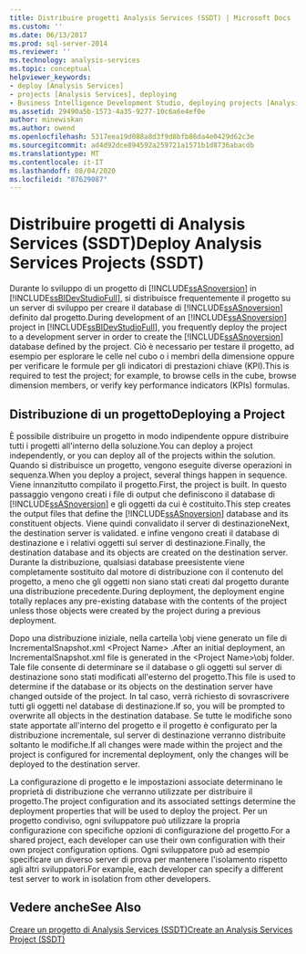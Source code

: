 ```yaml
---
title: Distribuire progetti Analysis Services (SSDT) | Microsoft Docs
ms.custom: ''
ms.date: 06/13/2017
ms.prod: sql-server-2014
ms.reviewer: ''
ms.technology: analysis-services
ms.topic: conceptual
helpviewer_keywords:
- deploy [Analysis Services]
- projects [Analysis Services], deploying
- Business Intelligence Development Studio, deploying projects [Analysis Services]
ms.assetid: 29490a5b-1573-4a35-9277-10c6a6e4ef0e
author: minewiskan
ms.author: owend
ms.openlocfilehash: 5317eea19d088a8d3f9d8bfb86da4e0429d62c3e
ms.sourcegitcommit: ad4d92dce894592a259721a1571b1d8736abacdb
ms.translationtype: MT
ms.contentlocale: it-IT
ms.lasthandoff: 08/04/2020
ms.locfileid: "87629087"
---
```

# <a name="deploy-analysis-services-projects-ssdt"></a><span data-ttu-id="c0b8b-102">Distribuire progetti di Analysis Services (SSDT)</span><span class="sxs-lookup"><span data-stu-id="c0b8b-102">Deploy Analysis Services Projects (SSDT)</span></span>
  <span data-ttu-id="c0b8b-103">Durante lo sviluppo di un progetto di [!INCLUDE[ssASnoversion](../../includes/ssasnoversion-md.md)] in [!INCLUDE[ssBIDevStudioFull](../../includes/ssbidevstudiofull-md.md)], si distribuisce frequentemente il progetto su un server di sviluppo per creare il database di [!INCLUDE[ssASnoversion](../../includes/ssasnoversion-md.md)] definito dal progetto.</span><span class="sxs-lookup"><span data-stu-id="c0b8b-103">During development of an [!INCLUDE[ssASnoversion](../../includes/ssasnoversion-md.md)] project in [!INCLUDE[ssBIDevStudioFull](../../includes/ssbidevstudiofull-md.md)], you frequently deploy the project to a development server in order to create the [!INCLUDE[ssASnoversion](../../includes/ssasnoversion-md.md)] database defined by the project.</span></span> <span data-ttu-id="c0b8b-104">Ciò è necessario per testare il progetto, ad esempio per esplorare le celle nel cubo o i membri della dimensione oppure per verificare le formule per gli indicatori di prestazioni chiave (KPI).</span><span class="sxs-lookup"><span data-stu-id="c0b8b-104">This is required to test the project; for example, to browse cells in the cube, browse dimension members, or verify key performance indicators (KPIs) formulas.</span></span>  
  
## <a name="deploying-a-project"></a><span data-ttu-id="c0b8b-105">Distribuzione di un progetto</span><span class="sxs-lookup"><span data-stu-id="c0b8b-105">Deploying a Project</span></span>  
 <span data-ttu-id="c0b8b-106">È possibile distribuire un progetto in modo indipendente oppure distribuire tutti i progetti all'interno della soluzione.</span><span class="sxs-lookup"><span data-stu-id="c0b8b-106">You can deploy a project independently, or you can deploy all of the projects within the solution.</span></span> <span data-ttu-id="c0b8b-107">Quando si distribuisce un progetto, vengono eseguite diverse operazioni in sequenza.</span><span class="sxs-lookup"><span data-stu-id="c0b8b-107">When you deploy a project, several things happen in sequence.</span></span> <span data-ttu-id="c0b8b-108">Viene innanzitutto compilato il progetto.</span><span class="sxs-lookup"><span data-stu-id="c0b8b-108">First, the project is built.</span></span> <span data-ttu-id="c0b8b-109">In questo passaggio vengono creati i file di output che definiscono il database di [!INCLUDE[ssASnoversion](../../includes/ssasnoversion-md.md)] e gli oggetti da cui è costituito.</span><span class="sxs-lookup"><span data-stu-id="c0b8b-109">This step creates the output files that define the [!INCLUDE[ssASnoversion](../../includes/ssasnoversion-md.md)] database and its constituent objects.</span></span> <span data-ttu-id="c0b8b-110">Viene quindi convalidato il server di destinazione</span><span class="sxs-lookup"><span data-stu-id="c0b8b-110">Next, the destination server is validated.</span></span> <span data-ttu-id="c0b8b-111">e infine vengono creati il database di destinazione e i relativi oggetti sul server di destinazione.</span><span class="sxs-lookup"><span data-stu-id="c0b8b-111">Finally, the destination database and its objects are created on the destination server.</span></span> <span data-ttu-id="c0b8b-112">Durante la distribuzione, qualsiasi database preesistente viene completamente sostituito dal motore di distribuzione con il contenuto del progetto, a meno che gli oggetti non siano stati creati dal progetto durante una distribuzione precedente.</span><span class="sxs-lookup"><span data-stu-id="c0b8b-112">During deployment, the deployment engine totally replaces any pre-existing database with the contents of the project unless those objects were created by the project during a previous deployment.</span></span>  
  
 <span data-ttu-id="c0b8b-113">Dopo una distribuzione iniziale, nella cartella \obj viene generato un file di IncrementalSnapshot.xml \<Project Name> .</span><span class="sxs-lookup"><span data-stu-id="c0b8b-113">After an initial deployment, an IncrementalSnapshot.xml file is generated in the \<Project Name>\obj folder.</span></span> <span data-ttu-id="c0b8b-114">Tale file consente di determinare se il database o gli oggetti sul server di destinazione sono stati modificati all'esterno del progetto.</span><span class="sxs-lookup"><span data-stu-id="c0b8b-114">This file is used to determine if the database or its objects on the destination server have changed outside of the project.</span></span> <span data-ttu-id="c0b8b-115">In tal caso, verrà richiesto di sovrascrivere tutti gli oggetti nel database di destinazione.</span><span class="sxs-lookup"><span data-stu-id="c0b8b-115">If so, you will be prompted to overwrite all objects in the destination database.</span></span> <span data-ttu-id="c0b8b-116">Se tutte le modifiche sono state apportate all'interno del progetto e il progetto è configurato per la distribuzione incrementale, sul server di destinazione verranno distribuite soltanto le modifiche.</span><span class="sxs-lookup"><span data-stu-id="c0b8b-116">If all changes were made within the project and the project is configured for incremental deployment, only the changes will be deployed to the destination server.</span></span>  
  
 <span data-ttu-id="c0b8b-117">La configurazione di progetto e le impostazioni associate determinano le proprietà di distribuzione che verranno utilizzate per distribuire il progetto.</span><span class="sxs-lookup"><span data-stu-id="c0b8b-117">The project configuration and its associated settings determine the deployment properties that will be used to deploy the project.</span></span> <span data-ttu-id="c0b8b-118">Per un progetto condiviso, ogni sviluppatore può utilizzare la propria configurazione con specifiche opzioni di configurazione del progetto.</span><span class="sxs-lookup"><span data-stu-id="c0b8b-118">For a shared project, each developer can use their own configuration with their own project configuration options.</span></span> <span data-ttu-id="c0b8b-119">Ogni sviluppatore può ad esempio specificare un diverso server di prova per mantenere l'isolamento rispetto agli altri sviluppatori.</span><span class="sxs-lookup"><span data-stu-id="c0b8b-119">For example, each developer can specify a different test server to work in isolation from other developers.</span></span>  
  
## <a name="see-also"></a><span data-ttu-id="c0b8b-120">Vedere anche</span><span class="sxs-lookup"><span data-stu-id="c0b8b-120">See Also</span></span>  
 [<span data-ttu-id="c0b8b-121">Creare un progetto di Analysis Services &#40;SSDT&#41;</span><span class="sxs-lookup"><span data-stu-id="c0b8b-121">Create an Analysis Services Project &#40;SSDT&#41;</span></span>](create-an-analysis-services-project-ssdt.md)  
  
  
